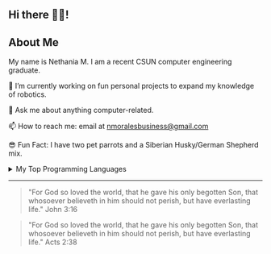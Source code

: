 ## Hi there 👋😊!

## About Me
My name is Nethania M. I am a recent CSUN computer engineering graduate.

🔭 I’m currently working on fun personal projects to expand my knowledge of robotics.

💬 Ask me about anything computer-related.

📫 How to reach me: email at nmoralesbusiness@gmail.com

😎 Fun Fact: I have two pet parrots and a Siberian Husky/German Shepherd mix.

<details>
<summary> My Top Programming Languages</summary>

| Rank | Languages|
|-----:|---------------|
|     1|     C/C++     |
|     2|      VHDL     |
|     3|    Verilog    |
|     4|     Python    |
|     5|  Javascript   |
</details>

---
> "For God so loved the world, that he gave his only begotten Son, that whosoever believeth in him should not perish, but have everlasting life." John 3:16

>"For God so loved the world, that he gave his only begotten Son, that whosoever believeth in him should not perish, but have everlasting life." Acts 2:38

<!--
**nethaniam/nethaniam** is a ✨ _special_ ✨ repository because its `README.md` (this file) appears on your GitHub profile.

Here are some ideas to get you started:

- 🔭 I’m currently working on ...
- 🌱 I’m currently learning ...
- 👯 I’m looking to collaborate on ...
- 🤔 I’m looking for help with ...
- 💬 Ask me about ...
- 📫 How to reach me: ...
- 😄 Pronouns: ...
- ⚡ Fun fact: ...
-->
